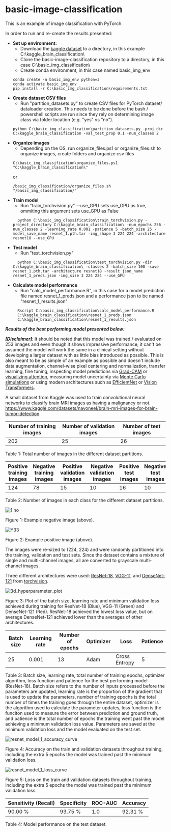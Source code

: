# basic-image-classification

This is an example of image classification with PyTorch. 

In order to run and re-create the results presented:
- **Set up environment:**
  - Download the [kaggle dataset](https://www.kaggle.com/datasets/navoneel/brain-mri-images-for-brain-tumor-detection) to a directory, in this example C:\kaggle_brain_classification\
  - Clone the basic-image-classification repository to a directory, in this case C:\basic_img_classification\
  - Create conda environment, in this case named basic_img_env
  ```
  conda create -n basic_img_env python=3
  conda activate basic_img_env
  pip install -r C:\basic_img_classification\requirements.txt
  ```
- **Create dataset CSV files**
  - Run "partition_datasets.py" to create CSV files for PyTorch dataset/ dataloader creation. This needs to be done before the bash / powershell scripts are run since they rely on determining image class via folder location (e.g. "yes" vs "no").
  ```
  python C:\basic_img_classification\partition_datasets.py -proj_dir C:\kaggle_brain_classification -val_test_prop 0.1 -num_classes 2
  ```
- **Organize images**
  - Depending on the OS, run organize_files.ps1 or organize_files.sh to organize images, create folders and organize csv files
  ```
  C:\basic_img_classification\organize_files.ps1 "C:\kaggle_brain_classification\"
  ```
  or 
  ```
  /basic_img_classification/organize_files.sh
  "/basic_img_classification/"
  ```
- **Train model**
  - Run "train_torchvision.py" --use_GPU sets use_GPU as true, ommiting this argument sets use_GPU as False
  ```
    python C:\basic_img_classification\train_torchvision.py -project_directory C:\kaggle_brain_classification\ -num_epochs 256 -num_classes 2 -learning_rate 0.001 -patience 5 -batch_size 25 -model_save_name resnet_1.pth.tar -img_shape 3 224 224 -architecture resnet18 --use_GPU
  ```
- **Test model**
  - Run "test_torchvision.py"
  ```
    python C:\basic_img_classification\test_torchvision.py -dir C:\kaggle_brain_classification\ -classes 2 -batch_size 100 -save resnet_1.pth.tar -architecture resnet18 -result_json_name resnet_1_preds.json -img_size 3 224 224 --use_GPU
  ```
- **Calculate model performance**
  - Run "calc_model_performance.R", in this case for a model prediction file named resnet_1_preds.json and a performance json to be named "resnet_1_results.json"
  ```
    Rscript C:\basic_img_classification\calc_model_performance.R
    C:\kaggle_brain_classification\resnet_1_preds.json
    C:\kaggle_brain_classification\resnet_1_results.json
  ```
***Results of the best performing model presented below:***

***[Disclaimer]***: It should be noted that this model was trained / evaluated on 253 images and even though it shows impressive performance, it can't be assumed the model will work the same in a clinical setting without developing a larger dataset with as little bias introduced as possible. This is also meant to be as simple of an example as possible and doesn't include data augmentation, channel-wise pixel centering and normalization, transfer learning, fine tuning, inspecting model predictions via [Grad-CAM](https://arxiv.org/abs/1610.02391) or [visualizing attention](https://arxiv.org/abs/2010.11929), measuring model uncertainty via  [Monte Carlo simulations](https://arxiv.org/pdf/1506.02142.pdf) or using modern architectures such as [EfficientNet](https://arxiv.org/abs/1905.11946) or [Vision Transformers](https://arxiv.org/abs/2010.11929).

A small dataset from Kaggle was used to train convolutional neural networks to classify brain MRI images as having a malignancy or not. 
https://www.kaggle.com/datasets/navoneel/brain-mri-images-for-brain-tumor-detection

| Number of training images  | Number of validation images | Number of test images |
| -------------------------- | --------------------------- | --------------------- |
| 202                        | 25                          | 26                    |

Table 1: Total number of images in the different dataset partitions.

| Positive training images  | Negative training images | Positive validation images | Negative validation images | Positive test images | Negative test images |
| ------------------------- | ------------------------ | -------------------------- | -------------------------- | -------------------- | -------------------- |
| 124                       | 78                       | 15                         | 10                         | 16                   | 10                   |

Table 2: Number of images in each class for the different dataset partitions.

![1 no](https://user-images.githubusercontent.com/118086192/215293784-508ed065-5553-4983-a4b2-bc7fe4d867bc.jpeg)

Figure 1: Example negative image (above).

![Y33](https://user-images.githubusercontent.com/118086192/215293814-cfaf96e0-ead9-4a5d-b550-2102e56fddd3.jpg)

Figure 2: Example positive image (above).

The images were re-sized to (224, 224) and were randomly partitioned into the training, validation and test sets.
Since the dataset contains a mixture of single and multi-channel images, all are converted to grayscale multi-channel images.

Three different architectures were used: [ResNet-18](https://arxiv.org/abs/1512.03385), [VGG-11](https://arxiv.org/abs/1409.1556), and [DenseNet-121](https://arxiv.org/abs/1608.06993) from [torchvision](https://pytorch.org/vision/0.8/models.html).

![3d_hyperparameter_plot](https://user-images.githubusercontent.com/118086192/215295101-2c725566-c25a-4beb-b241-5e145c0f7691.PNG)

Figure 3: Plot of the batch size, learning rate and minimum validation loss achieved during training for ResNet-18 (Blue), VGG-11 (Green) and DenseNet-121 (Red). ResNet-18 achieved the lowest loss value, but on average DenseNet-121 achieved lower than the averages of other architectures. 

| Batch size  | Learning rate | Number of epochs | Optimizer | Loss          | Patience |
| ----------- | ------------- | ---------------- | --------- | ------------- | -------- | 
| 25          | 0.001         |  13              | Adam      | Cross Entropy | 5        |

Table 3: Batch size, learning rate, total number of training epochs, optimizer algorithm, loss function and patience for the best performing model (ResNet-18). Batch size refers to the number of inputs processed before the parameters are updated, learning rate is the proportion of the gradient that is used to update the parameters, number of training epochs is the total number of times the training goes through the entire dataset, optimizer is the algorithm used to calculate the parameter updates, loss function is the funciton used to measure the error between prediction and ground truth, and patience is the total number of epochs the training went past the model achieving a minimum validation loss value. Parameters are saved at the minimum validation loss and the model evaluated on the test set. 

![resnet_model_1_accuracy_curve](https://user-images.githubusercontent.com/118086192/215297118-e7932cd4-8cc6-4066-b6b9-006799168412.png)

Figure 4: Accuracy on the train and validation datasets throughout training, including the extra 5 epochs the model was trained past the minimum validation loss.

![resnet_model_1_loss_curve](https://user-images.githubusercontent.com/118086192/215297135-acf8d105-ce25-4c06-a589-9cd1f1e6f15f.png)

Figure 5: Loss on the train and validation datasets throughout training, including the extra 5 epochs the model was trained past the minimum validation loss.

| Sensitivity (Recall) | Specificity | ROC-AUC | Accuracy | 
| -------------------- | ----------- | ------- | -------- |  
| 90.00 %              | 93.75 %     |  1.0    | 92.31 %  | 

Table 4: Model performance on the test dataset.

